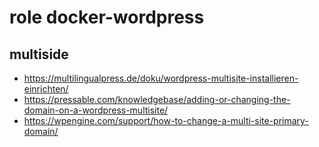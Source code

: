 # role docker-wordpress

## multiside
- https://multilingualpress.de/doku/wordpress-multisite-installieren-einrichten/
- https://pressable.com/knowledgebase/adding-or-changing-the-domain-on-a-wordpress-multisite/
- https://wpengine.com/support/how-to-change-a-multi-site-primary-domain/
